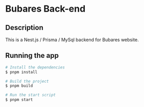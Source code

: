 # Bubares Back-end

## Description

This is a Nest.js / Prisma / MySql backend for Bubares website.

## Running the app

```bash
# Install the dependencies
$ pnpm install

# Build the project
$ pnpm build

# Run the start script
$ pnpm start
```
